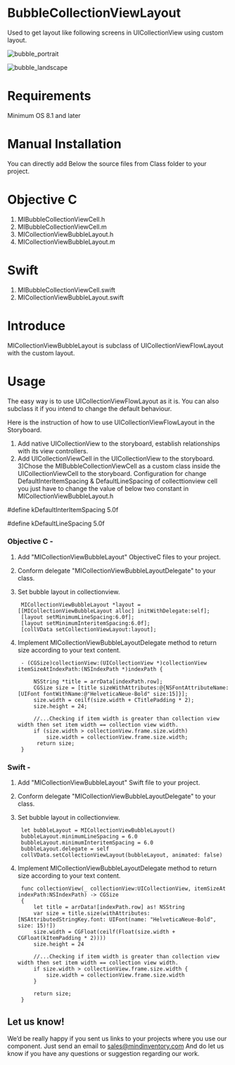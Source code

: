# BubbleCollectionViewLayout
Used to get layout like following screens in UICollectionView using custom layout.

![bubble_portrait](https://user-images.githubusercontent.com/4393462/33650268-3d6bf07a-da87-11e7-833e-3a1fefa27cdc.png)

![bubble_landscape](https://user-images.githubusercontent.com/4393462/33650242-25296696-da87-11e7-8b32-cde7a523edc9.png)

# Requirements
Minimum OS 8.1 and later

# Manual Installation
You can directly add Below the source files from Class folder to your project.

# Objective C
1) MIBubbleCollectionViewCell.h
2) MIBubbleCollectionViewCell.m
3) MICollectionViewBubbleLayout.h
4) MICollectionViewBubbleLayout.m
# Swift
1) MIBubbleCollectionViewCell.swift
2) MICollectionViewBubbleLayout.swift

# Introduce
MICollectionViewBubbleLayout is subclass of UICollectionViewFlowLayout with the custom layout.

# Usage
The easy way is to use UICollectionViewFlowLayout as it is. You can also subclass it if you intend to change the default behaviour.

Here is the instruction of how to use UICollectionViewFlowLayout in the Storyboard.

1) Add native UICollectionView to the storyboard, establish relationships with its view controllers.
2) Add UICollectionViewCell in the UICollectionView to the storyboard.
3)Chose the MIBubbleCollectionViewCell as a custom class inside the UICollectionViewCell to the storyboard.
Configuration for change DefaultInterItemSpacing & DefaultLineSpacing of collecttionview cell you just have to change the value of below two constant in MICollectionViewBubbleLayout.h

#define kDefaultInterItemSpacing    5.0f

#define kDefaultLineSpacing         5.0f

### Objective C -
1. Add "MICollectionViewBubbleLayout" ObjectiveC files to your project.

2. Conform delegate "MICollectionViewBubbleLayoutDelegate" to your class.

3. Set bubble layout in collectionview. 

        MICollectionViewBubbleLayout *layout = [[MICollectionViewBubbleLayout alloc] initWithDelegate:self];
        [layout setMinimumLineSpacing:6.0f];
        [layout setMinimumInteritemSpacing:6.0f];
        [collVData setCollectionViewLayout:layout];
    
4. Implement MICollectionViewBubbleLayoutDelegate method to return size according to your text content.

        - (CGSize)collectionView:(UICollectionView *)collectionView itemSizeAtIndexPath:(NSIndexPath *)indexPath {
    
            NSString *title = arrData[indexPath.row];
            CGSize size = [title sizeWithAttributes:@{NSFontAttributeName:[UIFont fontWithName:@"HelveticaNeue-Bold" size:15]}];
            size.width = ceilf(size.width + CTitlePadding * 2);
            size.height = 24;
    
            //...Checking if item width is greater than collection view width then set item width == collection view width.
            if (size.width > collectionView.frame.size.width)
                size.width = collectionView.frame.size.width;
             return size;
        }
    
    
### Swift -
1. Add "MICollectionViewBubbleLayout" Swift file to your project.

2. Conform delegate "MICollectionViewBubbleLayoutDelegate" to your class.

3. Set bubble layout in collectionview.

        let bubbleLayout = MICollectionViewBubbleLayout()
        bubbleLayout.minimumLineSpacing = 6.0
        bubbleLayout.minimumInteritemSpacing = 6.0
        bubbleLayout.delegate = self 
        collVData.setCollectionViewLayout(bubbleLayout, animated: false)

4. Implement MICollectionViewBubbleLayoutDelegate method to return size according to your text content.

        func collectionView(_ collectionView:UICollectionView, itemSizeAt indexPath:NSIndexPath) -> CGSize
        {
            let title = arrData![indexPath.row] as! NSString
            var size = title.size(withAttributes: [NSAttributedStringKey.font: UIFont(name: "HelveticaNeue-Bold", size: 15)!])
            size.width = CGFloat(ceilf(Float(size.width + CGFloat(kItemPadding * 2))))
            size.height = 24
        
            //...Checking if item width is greater than collection view width then set item width == collection view width.
            if size.width > collectionView.frame.size.width {
                size.width = collectionView.frame.size.width
            }
        
            return size;
        }

## Let us know!
We’d be really happy if you sent us links to your projects where you use our component. Just send an email to sales@mindinventory.com And do let us know if you have any questions or suggestion regarding our work.
